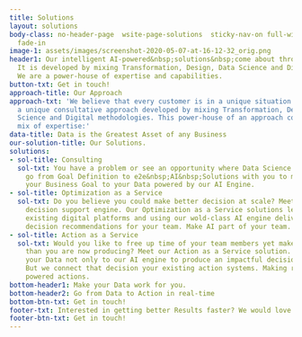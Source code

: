 ```yaml
---
title: Solutions
layout: solutions
body-class: no-header-page  wsite-page-solutions  sticky-nav-on full-width-on header-scroll-animate-off  wsite-theme-light
  fade-in
image-1: assets/images/screenshot-2020-05-07-at-16-12-32_orig.png
header1: Our intelligent AI-powered&nbsp;solutions&nbsp;come about through our approach.
  It is developed by mixing Transformation, Design, Data Science and Digital methodologies.
  We are a power-house of expertise and capabilities.
button-txt: Get in touch!
approach-title: Our Approach
approach-txt: 'We believe that every customer is in a unique situation. So we take
  a unique consultative approach developed by mixing Transformation, Design, Data
  Science and Digital methodologies. This power-house of an approach comes from our
  mix of expertise:'
data-title: Data is the Greatest Asset of any Business
our-solution-title: Our Solutions.
solutions:
- sol-title: Consulting
  sol-txt: You have a problem or see an opportunity where Data Science can help? We
    go from Goal Definition to e2e&nbsp;AI&nbsp;Solutions with you to make an impact.<br>Connect
    your Business Goal to your Data powered by our AI Engine.
- sol-title: Optimization as a Service
  sol-txt: Do you believe you could make better decision at scale? Meet your new AI
    decision support engine. Our Optimization as a Service solutions leverages your
    existing digital platforms and using our wold-class AI engine delivers real-time
    decision recommendations for your team. Make AI part of your team.
- sol-title: Action as a Service
  sol-txt: Would you like to free up time of your team members yet make more impact
    than you are now producing? Meet our Action as a Service solution. We connect
    your Data not only to our AI engine to produce an impactful decision recommendation.
    But we connect that decision your existing action systems. Making real-time AI
    powered actions.
bottom-header1: Make your Data work for you.
bottom-header2: Go from Data to Action in real-time
bottom-btn-txt: Get in touch!
footer-txt: Interested in getting better Results faster? We would love to have a conversation!
footer-btn-txt: Get in touch!
---
```


